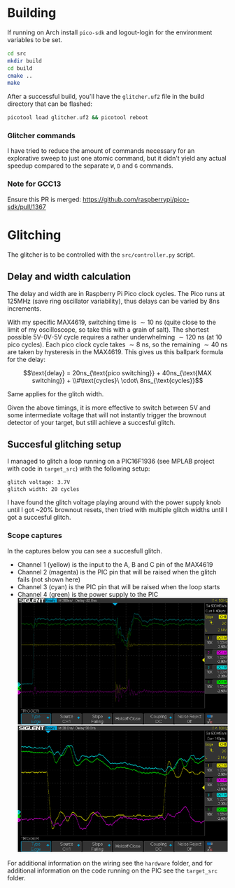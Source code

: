 
# Building
If running on Arch install `pico-sdk` and logout-login for the environment
variables to be set.

```bash
cd src
mkdir build
cd build
cmake ..
make
```

After a successful build, you'll have the `glitcher.uf2` file in the build
directory that can be flashed:
```bash
picotool load glitcher.uf2 && picotool reboot
```

### Glitcher commands
I have tried to reduce the amount of commands necessary for an explorative
sweep to just one atomic command, but it didn't yield any actual speedup
compared to the separate `W`, `D` and `G` commands.

### Note for GCC13
Ensure this PR is merged: https://github.com/raspberrypi/pico-sdk/pull/1367

# Glitching
The glitcher is to be controlled with the `src/controller.py` script.

## Delay and width calculation
The delay and width are in Raspberry Pi Pico clock cycles. The Pico runs at
125MHz (save ring oscillator variability), thus delays can be varied by 8ns
increments.

With my specific MAX4619, switching time is ${\sim}10\ \text{ns}$ (quite close
to the limit of my oscilloscope, so take this with a grain of salt). The
shortest possible 5V-0V-5V cycle requires a rather underwhelming
${\sim}120\ \text{ns}$ (at 10 pico cycles). Each pico clock cycle takes
${\sim}8\ \text{ns}$, so the remaining ${\sim}40\ \text{ns}$ are taken by
hysteresis in the MAX4619. This gives us this ballpark formula for the delay:

$$\text{delay} = 20ns_{\text{pico switching}} + 40ns_{\text{MAX switching}} + \\#\text{cycles}\ \cdot\ 8ns_{\text{cycles}}$$

Same applies for the glitch width.

Given the above timings, it is more effective to switch between 5V and some
intermediate voltage that will not instantly trigger the brownout detector of
your target, but still achieve a succesful glitch.

## Succesful glitching setup
I managed to glitch a loop running on a PIC16F1936 (see MPLAB project with code
in `target_src`) with the following setup:
```
glitch voltage: 3.7V
glitch width: 20 cycles
```

I have found the glitch voltage playing around with the power supply knob until
I got ~20% brownout resets, then tried with multiple glitch widths until I got
a succesful glitch.

### Scope captures
In the captures below you can see a succesfull glitch.
- Channel 1 (yellow) is the input to the A, B and C pin of the MAX4619
- Channel 2 (magenta) is the PIC pin that will be raised when the glitch fails
(not shown here)
- Channel 3 (cyan) is the PIC pin that will be raised when the loop starts
- Channel 4 (green) is the power supply to the PIC
![Succesful glitch](img/glitch_success.png)
![Successful glitch zoomed](img/glitch_success_closeup.png)

For additional information on the wiring see the `hardware` folder, and for
additional information on the code running on the PIC see the `target_src`
folder.
